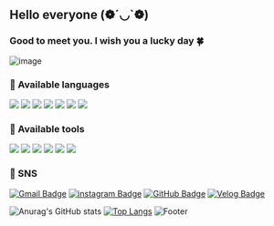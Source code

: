 ## Hello everyone (❁´◡`❁)
### Good to meet you. I wish you a lucky day 🍀

![image](https://user-images.githubusercontent.com/109490372/190678795-25732e64-177c-49eb-8956-b17798ada293.png)

### 🤍 Available languages
<img src="https://img.shields.io/badge/C-A8B9CC?style=flat-square&logo=C&logoColor=white"/> <img src="https://img.shields.io/badge/java-FF7800?style=flat-square&logo=openJDK&logoColor=white"/> 
<img src="https://img.shields.io/badge/JavaScript-F7DF1E?style=flat-square&logo=JavaScript&logoColor=white"/>
<img src="https://img.shields.io/badge/HTML5-E34F26?style=flat-square&logo=HTML5&logoColor=white"/> 
<img src="https://img.shields.io/badge/CSS3-1572B6?style=flat-square&logo=CSS3&logoColor=white"/> 
<img src="https://img.shields.io/badge/Python-3776AB?style=flat-square&logo=Python&logoColor=white"/> <img src="https://img.shields.io/badge/Unreal Engine-0E1128?style=flat-square&logo=Unreal Engine&logoColor=white"/>

### 🖤 Available tools
<img src="https://img.shields.io/badge/Adobe Photoshop-31A8FF?style=flat-square&logo=Adobe Photoshop&logoColor=white"/> <img src="https://img.shields.io/badge/Adobe Illustrator-FF9A00?style=flat-square&logo=AdobeIllustrator&logoColor=white"/>
<img src="https://img.shields.io/badge/Adobe Premiere Pro-9999FF?style=flat-square&logo=Adobe Premiere Pro&logoColor=white"/>
<img src="https://img.shields.io/badge/Visual Studio-5C2D91?style=flat-square&logo=Visual Studio&logoColor=white"/>
<img src="https://img.shields.io/badge/Visual Studio Code-007ACC?style=flat-square&logo=Visual Studio Code&logoColor=white"/>
<img src="https://img.shields.io/badge/Eclipse IDE-2C2255?style=flat-square&logo=Eclipse IDE&logoColor=white"/>

### 🧸 SNS
[![Gmail Badge](https://img.shields.io/badge/Gmail-d14836?style=flat-square&logo=Gmail&logoColor=white&link=mailto:komgolo67676767@gmail.com)](mailto:komgolo67676767@gmail.com)
[![instagram Badge](https://img.shields.io/badge/instagram-E4405F?style=flat-square&logo=instagram&logoColor=white&link=https://www.instagram.com/jabybmes2/)](https://www.instagram.com/jabybmes2/)
[![GitHub Badge](https://img.shields.io/badge/GitHub-181717?style=flat-square&logo=GitHub&logoColor=white&link=https://github.com/hyeunj)](https://github.com/hyeunj)
[![Velog Badge](https://img.shields.io/badge/Velog-181717?style=flat-square&logo=Velog&logoColor=white&link=https://velog.io/@hyeunj)](https://velog.io/@hyeunj)


![Anurag's GitHub stats](https://github-readme-stats.vercel.app/api?username=hyeunj&show_icons=true&theme=graywhite)
[![Top Langs](https://github-readme-stats.vercel.app/api/top-langs/?username=hyeunj&layout=compact&theme=graywhite)](https://github.com/hyeunj/github-readme-stats)
![Footer](https://capsule-render.vercel.app/api?type=waving&color=000000&height=200&section=footer)
